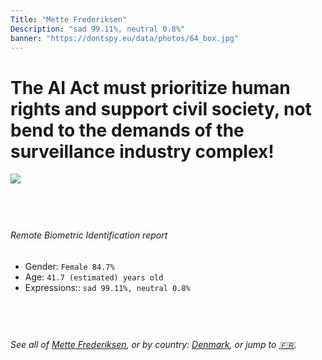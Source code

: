 ```yaml
---
Title: "Mette Frederiksen"
Description: "sad 99.11%, neutral 0.8%"
banner: "https://dontspy.eu/data/photos/64_box.jpg"
---
```


# The AI Act must prioritize human rights and support civil society, not bend to the demands of the surveillance industry complex!

<link rel="stylesheet" type="text/css" href="/css/blog.css" />

<div class="is-fake" hidden>

_This image is **clearly fake**_, yet we [continue to collect them because the AI Act negotiations](/blog/why-deepfake/) are heading in a direction that will only make people's lives more complicated. For a more in-depth explanation, read: [Double threat: why losing the battle against Face Biometrics would fuel the proliferation of deepfakes](/blog/the-dual-threat-how-losing-the-biometric-battle-fuels-deepfake-proliferation/).


</div>

<!-- <img src="https://dontspy.eu/data/photos/54_box.jpg" /> -->
<img src="https://dontspy.eu/data/photos/64_box.jpg" />

## <br>

###### Remote Biometric Identification report

* <span class="label">Gender:</span> `Female 84.7%`
* <span class="label">Age:</span> `41.7 (estimated) years old`
* <span class="label">Expressions::</span> `sad 99.11%, neutral 0.8%`

## <br>

###### See all of [Mette Frederiksen](/policymaker#Mette%20Frederiksen), or by country: [Denmark](/country#Denmark), or jump to [🇫🇷](/x/33).

## <br>
